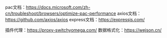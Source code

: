 pac文档：https://docs.microsoft.com/zh-cn/troubleshoot/browsers/optimize-pac-performance
axios文档：https://github.com/axios/axios
express文档：https://expressjs.com/

插件代理：https://proxy-switchyomega.com/
数据格式化：https://wejson.cn/